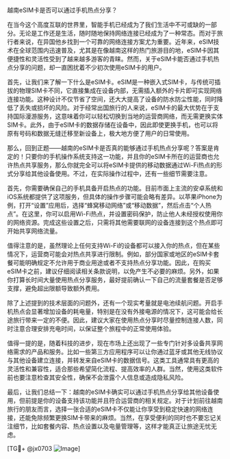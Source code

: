 越南eSIM卡是否可以通过手机热点分享？

在当今这个高度互联的世界里，智能手机已经成为了我们生活中不可或缺的一部分。无论是工作还是生活，随时随地保持网络连接已经成为了一种常态。而对于旅行者来说，在异国他乡找到一个可靠的网络连接方案尤为重要。近年来，eSIM技术在全球范围内迅速普及，尤其是在像越南这样的热门旅游目的地，eSIM卡因其便捷性和灵活性受到了越来越多游客的青睐。然而，关于eSIM卡能否通过手机热点分享的问题，却一直困扰着不少初次使用eSIM卡的用户。

首先，让我们来了解一下什么是eSIM卡。eSIM是一种嵌入式SIM卡，与传统可插拔的物理SIM卡不同，它直接集成在设备内部，无需插入额外的卡片即可实现网络连接功能。这种设计不仅节省了空间，还大大提高了设备的防水防尘性能，同时降低了丢失或损坏的风险。对于经常出国旅行的人来说，eSIM卡的最大优势在于支持国际漫游服务，这意味着你可以轻松切换到当地的运营商网络，而无需更换实体SIM卡。此外，由于eSIM卡的数据存储在设备中，因此即使更换手机，也可以将原有号码和数据无缝迁移至新设备上，极大地方便了用户的日常使用。

那么，回到正题——越南的eSIM卡是否真的能够通过手机热点分享呢？答案是肯定的！只要你的手机操作系统支持这一功能，并且你的eSIM卡所在的运营商也允许热点共享服务，那么你就完全可以将eSIM卡提供的移动数据通过Wi-Fi热点的形式分享给其他设备使用。不过，在实际操作过程中，还有一些细节需要注意。

首先，你需要确保自己的手机具备开启热点的功能。目前市面上主流的安卓系统和iOS系统都提供了这项服务，但具体的操作步骤可能会略有差异。以苹果iPhone为例，打开“设置”应用后，选择“蜂窝移动网络”或“移动数据”，然后点击“个人热点”。在这里，你可以启用Wi-Fi热点，并设置密码保护，防止他人未经授权使用你的网络资源。完成这些设置之后，只需将其他需要联网的设备连接到这个热点即可开始共享网络流量。

值得注意的是，虽然理论上任何支持Wi-Fi的设备都可以接入你的热点，但在某些情况下，运营商可能会对热点共享进行限制。例如，部分国家或地区的eSIM卡套餐可能明确规定不允许用于商业用途或者不支持热点分享功能。因此，在购买eSIM卡之前，建议仔细阅读相关条款说明，以免产生不必要的麻烦。另外，如果你打算长时间大量使用热点分享服务，最好提前确认一下自己的流量套餐是否足够支撑，避免超出限额导致额外费用。

除了上述提到的技术层面的问题外，还有一个现实考量就是电池续航问题。开启手机热点会显著增加设备的耗电量，特别是在没有外接电源的情况下，这可能会给长途旅行带来一定的不便。因此，建议大家在使用热点分享时尽量控制连接人数，同时注意合理安排充电时间，以保证整个旅程中的正常使用体验。

值得一提的是，随着科技的进步，现在市场上还出现了一些专门针对多设备共享网络需求的产品和服务。比如一些第三方应用程序可以让你通过蓝牙或其他无线协议与其他设备建立连接，并转发来自eSIM卡的数据信号。这类工具通常具有更高的灵活性和兼容性，适合那些希望简化流程、提高效率的人群。当然，使用这类软件前也要注意检查其安全性，确保不会泄露个人信息或造成隐私风险。

最后，让我们总结一下：越南的eSIM卡确实可以通过手机热点分享给其他设备使用，但前提是你的设备支持该功能并且符合运营商的相关规定。对于计划前往越南旅行的朋友而言，选择一张合适的eSIM卡不仅能让你享受到稳定快速的网络连接，还能免除频繁更换SIM卡带来的麻烦。当然，在享受便利的同时也不要忘记关注细节，比如套餐内容、热点设置以及电量管理等，这样才能真正让旅途无忧无虑。

[TG💪+ @jx0703 ![Image](https://github.com/user-attachments/assets/dbca1d08-cadb-493c-b0ec-ad6f7a83f270)]